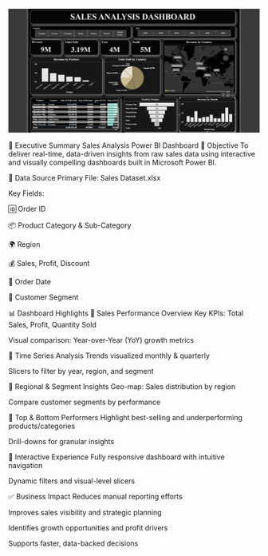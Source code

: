 ![image alt](https://github.com/amir-yousuf-01/DataVisionBI/blob/fc28564a3d132265218c2f187ca2f0a188d15318/Sales%20Analysis%20Dashboard/1.png)



🔷 Executive Summary
Sales Analysis Power BI Dashboard
📌 Objective
To deliver real-time, data-driven insights from raw sales data using interactive and visually compelling dashboards built in Microsoft Power BI.

📂 Data Source
Primary File: Sales Dataset.xlsx

Key Fields:

🆔 Order ID

📦 Product Category & Sub-Category

🌍 Region

💰 Sales, Profit, Discount

📆 Order Date

👥 Customer Segment

📊 Dashboard Highlights
🔹 Sales Performance Overview
Key KPIs: Total Sales, Profit, Quantity Sold

Visual comparison: Year-over-Year (YoY) growth metrics

🔹 Time Series Analysis
Trends visualized monthly & quarterly

Slicers to filter by year, region, and segment

🔹 Regional & Segment Insights
Geo-map: Sales distribution by region

Compare customer segments by performance

🔹 Top & Bottom Performers
Highlight best-selling and underperforming products/categories

Drill-downs for granular insights

🔹 Interactive Experience
Fully responsive dashboard with intuitive navigation

Dynamic filters and visual-level slicers

✅ Business Impact
Reduces manual reporting efforts

Improves sales visibility and strategic planning

Identifies growth opportunities and profit drivers

Supports faster, data-backed decisions
